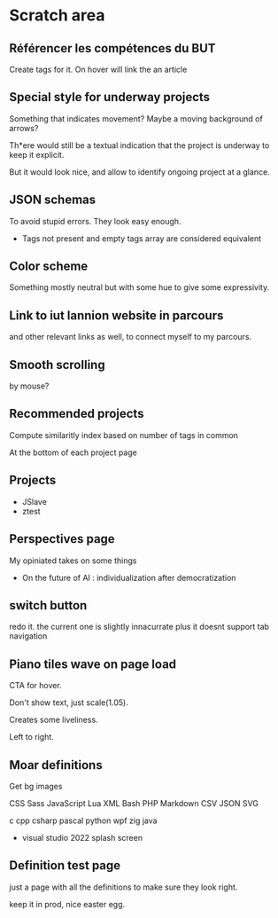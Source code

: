 # Scratch area

## Référencer les compétences du BUT

Create tags for it. On hover will link the an article

## Special style for underway projects

Something that indicates movement? Maybe a moving background of arrows?

Th*ere would still be a textual indication that the project is underway to keep it explicit.

But it would look nice, and allow to identify ongoing project at a glance.

## JSON schemas

To avoid stupid errors. They look easy enough.

- Tags not present and empty tags array are considered equivalent

## Color scheme

Something mostly neutral but with some hue to give some expressivity.

## Link to iut lannion website in parcours

and other relevant links as well, to connect myself to my parcours.

## Smooth scrolling

by mouse?

## Recommended projects

Compute similaritly index based on number of tags in common

At the bottom of each project page

## Projects

- JSlave
- ztest

## Perspectives page

My opiniated takes on some things

- On the future of AI : individualization after democratization

## switch button

redo it. the current one is slightly innacurrate plus it doesnt support tab navigation

## Piano tiles wave on page load

CTA for hover.

Don't show text, just scale(1.05).

Creates some liveliness.

Left to right.

## Moar definitions

Get bg images

CSS
Sass
JavaScript
Lua
XML
Bash
PHP
Markdown
CSV
JSON
SVG

c
cpp
csharp
pascal
python
wpf
zig
java

- visual studio 2022 splash screen

## Definition test page

just a page with all the definitions to make sure they look right.

keep it in prod, nice easter egg.
